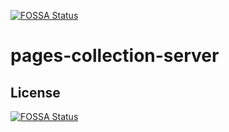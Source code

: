 [![FOSSA Status](https://app.fossa.io/api/projects/git%2Bgithub.com%2Fsciortinomrc%2Fpages-collection-server.svg?type=shield)](https://app.fossa.io/projects/git%2Bgithub.com%2Fsciortinomrc%2Fpages-collection-server?ref=badge_shield)

# pages-collection-server

## License
[![FOSSA Status](https://app.fossa.io/api/projects/git%2Bgithub.com%2Fsciortinomrc%2Fpages-collection-server.svg?type=large)](https://app.fossa.io/projects/git%2Bgithub.com%2Fsciortinomrc%2Fpages-collection-server?ref=badge_large)